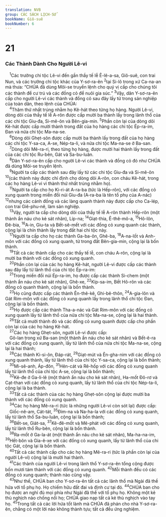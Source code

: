 ```yaml
---
translation: NVB
group: CÁC SÁCH LỊCH-SỬ
bookName: Giô-suê 
bookNumber: 6
---
```


<div class="title"><h1>21</h1><h3>Các Thành Dành Cho Người Lê-vi </h3></div>
<span class="verse gios_21_1"> <sup>1</sup>Các trưởng chi tộc Lê-vi đến gần thầy tế lễ Ê-lê-a-sa, Giô-suê, con trai Nun, và các trưởng chi tộc khác của Y-sơ-ra-ên </span>
<span class="verse gios_21_2"><sup>2</sup>tại Si-lô trong xứ Ca-na-an mà thưa: “CHÚA đã dùng Môi-se truyền lệnh cho quý vị cấp cho chúng tôi các thành để cư trú và các đồng cỏ để nuôi gia súc.” </span>
<span class="verse gios_21_3"><sup>3</sup>Vậy, dân Y-sơ-ra-ên cấp cho người Lê-vi các thành và đồng cỏ sau đây lấy từ trong sản nghiệp của toàn dân, theo lệnh của CHÚA: <br/></span>
<span class="verse gios_21_4"> <sup>4</sup>Thăm thứ nhất trúng nhằm họ Kê-hát theo từng họ hàng. Người Lê-vi, dòng dõi của thầy tế lễ A-rôn được cấp mười ba thành lấy trong lãnh thổ của các chi tộc Giu-đa, Si-mê-ôn và Bên-gia-min. </span>
<span class="verse gios_21_5"><sup>5</sup>Phần còn lại của dòng dõi Kê-hát được cấp mười thành trong đất của họ hàng các chi tộc Ép-ra-im, Đan và nửa chi tộc Ma-na-se. <br/></span>
<span class="verse gios_21_6"> <sup>6</sup>Dòng dõi Ghẹt-sôn được cấp mười ba thành lấy trong đất của họ hàng các chi tộc Y-sa-ca, A-se, Nép-ta-li, và nửa chi tộc Ma-na-se ở Ba-san. <br/></span>
<span class="verse gios_21_7"> <sup>7</sup>Dòng dõi Mê-ra-ri, theo từng họ hàng, được mười hai thành lấy trong đất của các chi tộc Ru-bên, Gát và Sa-bu-luân. <br/></span>
<span class="verse gios_21_8"> <sup>8</sup>Dân Y-sơ-ra-ên cấp cho người Lê-vi các thành và đồng cỏ đó như CHÚA đã dùng Môi-se truyền lệnh. <br/></span>
<span class="verse gios_21_9"> <sup>9</sup>Người ta cấp các thành sau đây lấy từ các chi tộc Giu-đa và Si-mê-ôn </span>
<span class="verse gios_21_10"><sup>10</sup>(các thành này được chỉ định cho dòng dõi A-rôn, con cháu Kê-hát, trong các họ hàng Lê-vi vì thành thứ nhất trúng nhằm họ). <br/></span>
<span class="verse gios_21_11"> <sup>11</sup>Người ta cấp cho họ Ki-ri-át A-ra-ba (tức là Hếp-rôn), với các đồng cỏ xung quanh trong miền đồi núi Giu-đa (A-ra-ba là tên tổ phụ của A-nác) </span>
<span class="verse gios_21_12"><sup>12</sup>nhưng các cánh đồng và các làng quanh thành này được cấp cho Ca-lép, con trai Giê-phu-nê, làm sản nghiệp. <br/></span>
<span class="verse gios_21_13"> <sup>13</sup>Vậy, người ta cấp cho dòng dõi của thầy tế lễ A-rôn thành Hếp-rôn (một thành ẩn náu cho kẻ sát nhân), Líp-na; </span>
<span class="verse gios_21_14"><sup>14</sup>Giạt-thia, Ê-thê-mô-a, </span>
<span class="verse gios_21_15"><sup>15</sup>Hô-lôn, Đê-bia, </span>
<span class="verse gios_21_16"><sup>16</sup>A-in, Giu-ta và Bết-sê-mết với các đồng cỏ xung quanh các thành, cộng lại là chín thành lấy trong đất hai chi tộc này. <br/></span>
<span class="verse gios_21_17"> <sup>17</sup>Người ta cấp cho họ các thành Ga-ba-ôn, Ghê-ba, </span>
<span class="verse gios_21_18"><sup>18</sup>A-na-lốt và Anh-môn với các đồng cỏ xung quanh, từ trong đất Bên-gia-min, cộng lại là bốn thành. <br/></span>
<span class="verse gios_21_19"> <sup>19</sup>Tất cả các thành cấp cho các thầy tế lễ, con cháu A-rôn, cộng lại là mười ba thành với các đồng cỏ xung quanh. <br/></span>
<span class="verse gios_21_20"> <sup>20</sup>Phần còn lại của các họ hàng Kê-hát, người Lê-vi được cấp các thành sau đây lấy từ lãnh thổ của chi tộc Ép-ra-im: <br/></span>
<span class="verse gios_21_21"> <sup>21</sup>Trong miền đồi núi Ép-ra-im, họ được cấp các thành Si-chem (một thành ẩn náu cho kẻ sát nhân), Ghê-xe, </span>
<span class="verse gios_21_22"><sup>22</sup>Kíp-sa-im, Bết Hô-rôn và các đồng cỏ quanh thành, cộng lại là bốn thành. <br/></span>
<span class="verse gios_21_23"> <sup>23</sup>Họ cũng được cấp các thành Ên-thê-kê, Ghi-bê-thôn, </span>
<span class="verse gios_21_24"><sup>24</sup>A-gia-lôn và Gát Rim-môn với các đồng cỏ xung quanh lấy trong lãnh thổ chi tộc Đan, cộng lại là bốn thành. <br/></span>
<span class="verse gios_21_25"> <sup>25</sup>Họ được cấp các thành Tha-a-nác và Gát Rim-môn với các đồng cỏ xung quanh lấy từ lãnh thổ của nửa chi tộc Ma-na-se, cộng lại là hai thành. <br/></span>
<span class="verse gios_21_26"> <sup>26</sup>Tất cả mười thành đó và các đồng cỏ xung quanh được cấp cho phần còn lại của các họ hàng Kê-hát. <br/></span>
<span class="verse gios_21_27"> <sup>27</sup>Các họ hàng Ghẹt-sôn, người Lê-vi được cấp: <br/> Gô-lan trong xứ Ba-san (một thành ẩn náu cho kẻ sát nhân) và Bết-ê-ra với các đồng cỏ xung quanh, lấy từ lãnh thổ của nửa chi tộc Ma-na-se, cộng lại là hai thành; <br/></span>
<span class="verse gios_21_28"> <sup>28</sup>Các thành Ki-si-ôn, Đáp-rát, </span>
<span class="verse gios_21_29"><sup>29</sup>Giạt-mút và Ên-gha-nim với các đồng cỏ xung quanh thành, lấy từ lãnh thổ của chi tộc Y-sa-ca, cộng lại là bốn thành; <br/></span>
<span class="verse gios_21_30"> <sup>30</sup>Mi-sê-anh, Áp-đôn, </span>
<span class="verse gios_21_31"><sup>31</sup>Hên-cát và Rê-hốp với các đồng cỏ xung quanh lấy từ lãnh thổ của chi tộc A-se, cộng lại là bốn thành; <br/></span>
<span class="verse gios_21_32"> <sup>32</sup>Kê-đe ở Ga-li-lê (một thành ẩn náu cho kẻ sát nhân), Ha-mốt Đô-rơ và Cạt-than với các đồng cỏ xung quanh, lấy từ lãnh thổ của chi tộc Nép-ta-li, cộng lại là ba thành. <br/></span>
<span class="verse gios_21_33"> <sup>33</sup>Tất cả các thành của các họ hàng Ghẹt-sôn cộng lại được mười ba thành với các đồng cỏ xung quanh. <br/></span>
<span class="verse gios_21_34"> <sup>34</sup>Các họ hàng Mê-ra-ri (tức là những người Lê-vi còn sót lại) được cấp: <br/> Giốc-nê-am, Cát-tát, </span>
<span class="verse gios_21_35"><sup>35</sup>Đim-na và Na-ha-la với các đồng cỏ xung quanh, lấy từ lãnh thổ Sa-bu-luân, cộng lại là bốn thành; <br/></span>
<span class="verse gios_21_36"> <sup>36</sup>Bết-se, Giát-sa, </span>
<span class="verse gios_21_37"><sup>37</sup>Kê-đê-mốt và Mê-phát với các đồng cỏ xung quanh, lấy từ lãnh thổ Ru-bên, cộng lại là bốn thành. <br/></span>
<span class="verse gios_21_38"> <sup>38</sup>Ra-mốt ở Ga-la-át (một thành ẩn náu cho kẻ sát nhân), Ma-ha-na-im, </span>
<span class="verse gios_21_39"><sup>39</sup>Hết-bôn và Gia-ê-xe với các đồng cỏ xung quanh, lấy từ lãnh thổ của chi tộc Gát, cộng lại là bốn thành. <br/></span>
<span class="verse gios_21_40"> <sup>40</sup>Tất cả các thành cấp cho các họ hàng Mê-ra-ri (tức là phần còn lại của người Lê-vi) cộng lại là mười hai thành. <br/></span>
<span class="verse gios_21_41"> <sup>41</sup>Các thành của người Lê-vi trong lãnh thổ Y-sơ-ra-ên tổng cộng được bốn mươi tám thành với các đồng cỏ xung quanh. </span>
<span class="verse gios_21_42"><sup>42</sup>Mỗi thành đều có các đồng cỏ xung quanh; thành nào cũng vậy. <br/></span>
<span class="verse gios_21_43"> <sup>43</sup>Như thế, CHÚA ban cho Y-sơ-ra-ên tất cả các lãnh thổ mà Ngài đã thề hứa với tổ phụ họ. Họ chiếm hữu đất đai và định cư tại đó. </span>
<span class="verse gios_21_44"><sup>44</sup>CHÚA ban cho họ được an nghỉ đủ mọi phía như Ngài đã thề với tổ phụ họ. Không một kẻ thù nghịch nào chống nổi họ; CHÚA giao nạp tất cả kẻ thù nghịch vào tay họ. </span>
<span class="verse gios_21_45"><sup>45</sup>Trong tất cả các lời hứa tốt lành mà CHÚA đã phán cho nhà Y-sơ-ra-ên, chẳng có một lời nào không thành tựu; tất cả đều ứng nghiệm. <br/></span>
